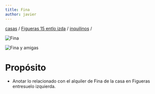 ```yaml
---
title: Fina
author: javier
---
```

 [casas](casas) /   [Figueras 15 entlo izda](figueras15entIzda) /  [inquilinos](figueras15entloIzdaInquilinos) / 

![Fina](/img/fina.jpg)

![Fina y amigas](/img/finayamigas.jpg)





# Propósito

* Anotar lo relacionado con el alquiler de Fina de la casa en Figueras entresuelo izquierda.
